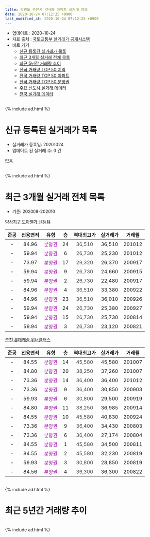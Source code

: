 ```yaml
---
title: 강원도 춘천시 약사동 아파트 실거래 정보
date: 2020-10-24 07:12:25 +0900
last_modified_at: 2020-10-24 07:12:25 +0900
---
```


* 업데이트 : 2020-10-24
* 자료 출처 : [국토교통부 실거래가 공개시스템](http://rt.molit.go.kr)
* 바로 가기
    * [신규 등록된 실거래가 목록](#신규-등록된-실거래가-목록)
    * [최근 3개월 실거래 전체 목록](#최근-3개월-실거래-전체-목록)
    * [최근 5년간 거래량 추이](#최근-5년간-거래량-추이)
    * [전국 거래량 TOP 50 지역](https://inasie.github.io/apt-trade-info/최근-3개월-전국에서-가장-거래가-많이-발생한-지역)
    * [전국 거래량 TOP 50 아파트](https://inasie.github.io/apt-trade-info/최근-3개월-전국에서-가장-거래가-많이-발생한-아파트)
    * [전국 거래량 TOP 50 분양권](https://inasie.github.io/apt-trade-info/최근-3개월-전국에서-가장-거래가-많이-발생한-분양권)
    * [주요 신도시 실거래 데이터](https://inasie.github.io/apt-trade-info/주요-신도시)
    * [전국 실거래 데이터](https://inasie.github.io/apt-trade-info/전국)
<br>
{% include ad.html %}
<br>

# 신규 등록된 실거래가 목록
* 실거래가 등록일: 20201024
* 업데이트 된 실거래 수: 0 건

없음

<br>
{% include ad.html %}
<br>

# 최근 3개월 실거래 전체 목록
* 기준: 202008-202010


[약사지구 모아엘가 센텀뷰](https://search.naver.com/search.naver?query=%EA%B0%95%EC%9B%90%EB%8F%84+%EC%B6%98%EC%B2%9C%EC%8B%9C+%EC%95%BD%EC%82%AC%EB%8F%99+%EC%95%BD%EC%82%AC%EC%A7%80%EA%B5%AC+%EB%AA%A8%EC%95%84%EC%97%98%EA%B0%80+%EC%84%BC%ED%85%80%EB%B7%B0)

|준공|전용면적|유형|층|역대최고가|실거래가|거래월|
|:---:|:---:|:---:|:---:|:---:|:---:|:---:|
|-|84.96|<span style="color:#9C11A5">분양권</span>|24|<span style="color:#444444">36,510</span>|36,510|201012|
|-|59.94|<span style="color:#9C11A5">분양권</span>|6|<span style="color:#444444">26,730</span>|25,230|201012|
|-|73.97|<span style="color:#9C11A5">분양권</span>|17|<span style="color:#444444">29,320</span>|26,370|200917|
|-|59.94|<span style="color:#9C11A5">분양권</span>|9|<span style="color:#444444">26,730</span>|24,660|200915|
|-|59.94|<span style="color:#9C11A5">분양권</span>|2|<span style="color:#444444">26,730</span>|22,480|200917|
|-|84.96|<span style="color:#9C11A5">분양권</span>|4|<span style="color:#444444">36,510</span>|33,380|200922|
|-|84.96|<span style="color:#9C11A5">분양권</span>|23|<span style="color:#444444">36,510</span>|36,010|200926|
|-|59.94|<span style="color:#9C11A5">분양권</span>|24|<span style="color:#444444">26,730</span>|25,380|200927|
|-|59.94|<span style="color:#9C11A5">분양권</span>|15|<span style="color:#444444">26,730</span>|25,730|200814|
|-|59.94|<span style="color:#9C11A5">분양권</span>|3|<span style="color:#444444">26,730</span>|23,120|200821|

[춘천 롯데캐슬 위너클래스](https://search.naver.com/search.naver?query=%EA%B0%95%EC%9B%90%EB%8F%84+%EC%B6%98%EC%B2%9C%EC%8B%9C+%EC%95%BD%EC%82%AC%EB%8F%99+%EC%B6%98%EC%B2%9C+%EB%A1%AF%EB%8D%B0%EC%BA%90%EC%8A%AC+%EC%9C%84%EB%84%88%ED%81%B4%EB%9E%98%EC%8A%A4)

|준공|전용면적|유형|층|역대최고가|실거래가|거래월|
|:---:|:---:|:---:|:---:|:---:|:---:|:---:|
|-|84.55|<span style="color:#9C11A5">분양권</span>|14|<span style="color:#444444">45,580</span>|45,580|201007|
|-|84.80|<span style="color:#9C11A5">분양권</span>|20|<span style="color:#444444">38,250</span>|37,260|201007|
|-|73.36|<span style="color:#9C11A5">분양권</span>|14|<span style="color:#444444">36,400</span>|36,400|201012|
|-|73.36|<span style="color:#9C11A5">분양권</span>|9|<span style="color:#444444">36,400</span>|30,850|200903|
|-|59.93|<span style="color:#9C11A5">분양권</span>|6|<span style="color:#444444">30,800</span>|29,500|200919|
|-|84.80|<span style="color:#9C11A5">분양권</span>|11|<span style="color:#444444">38,250</span>|36,985|200914|
|-|84.55|<span style="color:#9C11A5">분양권</span>|10|<span style="color:#444444">45,580</span>|40,830|200924|
|-|73.36|<span style="color:#9C11A5">분양권</span>|9|<span style="color:#444444">36,400</span>|34,430|200803|
|-|73.36|<span style="color:#9C11A5">분양권</span>|6|<span style="color:#444444">36,400</span>|27,174|200804|
|-|84.55|<span style="color:#9C11A5">분양권</span>|1|<span style="color:#444444">45,580</span>|34,500|200811|
|-|84.55|<span style="color:#9C11A5">분양권</span>|2|<span style="color:#444444">45,580</span>|32,230|200819|
|-|59.93|<span style="color:#9C11A5">분양권</span>|3|<span style="color:#444444">30,800</span>|28,850|200819|
|-|84.56|<span style="color:#9C11A5">분양권</span>|4|<span style="color:#444444">36,300</span>|36,300|200822|


<br>
{% include ad.html %}
<br>

# 최근 5년간 거래량 추이


<div style="width:100%;">
    <canvas id="deal_progress" height="200"></canvas>
</div>

<script>
new Chart(document.getElementById("deal_progress"), {
    type: 'line',
    data: {
        labels: ['201510','201511','201512','201601','201602','201603','201604','201605','201606','201607','201608','201609','201610','201611','201612','201701','201702','201703','201704','201705','201706','201707','201708','201709','201710','201711','201712','201801','201802','201803','201804','201805','201806','201807','201808','201809','201810','201811','201812','201901','201902','201903','201904','201905','201906','201907','201908','201909','201910','201911','201912','202001','202002','202003','202004','202005','202006','202007','202008','202009','202010'],
        datasets: [{
            label: '매매',
            pointRadius: 1,
            data: [3, 2, 0, 1, 1, 2, 3, 2, 2, 4, 0, 1, 3, 2, 2, 1, 0, 0, 2, 3, 2, 0, 0, 0, 0, 0, 0, 5, 4, 7, 5, 1, 1, 0, 0, 16, 4, 0, 2, 0, 4, 3, 0, 1, 1, 0, 1, 3, 1, 1, 98, 93, 83, 50, 42, 38, 33, 15, 8, 10, 5],
            borderColor: "rgba(255, 201, 14, 1)",
            backgroundColor: "rgba(255, 201, 14, 0.5)",
            fill: false,
            lineTension: 0
        },{
            label: '전월세',
            pointRadius: 1,
            data: [0, 0, 4, 0, 1, 2, 0, 0, 1, 2, 0, 1, 0, 1, 0, 0, 0, 1, 0, 1, 0, 0, 0, 0, 0, 0, 0, 0, 0, 0, 0, 0, 0, 0, 0, 0, 0, 0, 0, 0, 0, 0, 0, 0, 0, 0, 0, 0, 0, 0, 0, 0, 0, 0, 0, 0, 0, 0, 0, 0, 0],
            borderColor: "rgba(0, 141, 185, 1)",
            backgroundColor: "rgba(0, 141, 185, 0.5)",
            fill: false,
            lineTension: 0
        }
        ]
    },
    options: {
        responsive: true,
        title: {
            display: false
        },
        tooltips: {
            mode: 'index',
            intersect: false
        },
        hover: {
            mode: 'nearest',
            intersect: true
        },
        scales: {
            xAxes: [{
                display: true,
                scaleLabel: {
                    display: true,
                    labelString: '년/월'
                }
            }],
            yAxes: [{
                display: true,
                ticks: {
                    suggestedMin: 0,
                },
                scaleLabel: {
                    display: true,
                    labelString: '실거래 수'
                }
            }]
        }
    }
});

</script>


<br>
{% include ad.html %}
<br>

